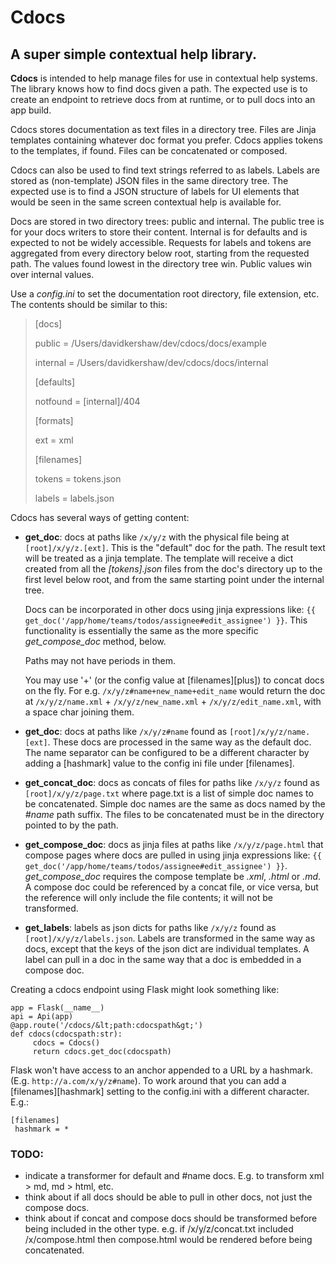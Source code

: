 # Cdocs
## A super simple contextual help library.

**Cdocs** is intended to help manage files for use in contextual help systems. The library knows how to find docs given a path. The expected use is to create an endpoint to retrieve docs from at runtime, or to pull docs into an app build.

Cdocs stores documentation as text files in a directory tree. Files are Jinja templates containing whatever doc format you prefer. Cdocs applies tokens to the templates, if found. Files can be concatenated or composed.

Cdocs can also be used to find text strings referred to as labels. Labels are stored as (non-template) JSON files in the same directory tree. The expected use is to find a JSON structure of labels for UI elements that would be seen in the same screen contextual help is available for.

Docs are stored in two directory trees: public and internal. The public tree is for your docs writers to store their content. Internal is for defaults and is expected to not be widely accessible. Requests for labels and tokens are aggregated from every directory below root, starting from the requested path.  The values found lowest in the directory tree win. Public values win over internal values.

Use a *config.ini* to set the documentation root directory, file extension, etc.  The contents should be similar to this:

> [docs]
>
> public = /Users/davidkershaw/dev/cdocs/docs/example
>
> internal = /Users/davidkershaw/dev/cdocs/docs/internal
>
> [defaults]
>
> notfound = [internal]/404
>
> [formats]
>
> ext = xml
>
> [filenames]
>
> tokens = tokens.json
>
> labels = labels.json


Cdocs has several ways of getting content:
 - **get_doc**: docs at paths like ```/x/y/z``` with the physical file being at ```[root]/x/y/z.[ext]```. This is the "default" doc for the path. The result text will be treated as a jinja template. The template will receive a dict created from all the *[tokens].json* files from the doc's directory up to the first level below root, and from the same starting point under the internal tree.

     Docs can be incorporated in other docs using jinja expressions like: ```{{ get_doc('/app/home/teams/todos/assignee#edit_assignee') }}```.
     This functionality is essentially the same as the more specific *get_compose_doc* method, below.

     Paths may not have periods in them.

     You may use '+' (or the config value at [filenames][plus]) to concat docs on the fly. For e.g.
```/x/y/z#name+new_name+edit_name``` would return the doc at ```/x/y/z/name.xml``` + ```/x/y/z/new_name.xml``` + ```/x/y/z/edit_name.xml```, with a space char joining them.
 - **get_doc**: docs at paths like ```/x/y/z#name``` found as ```[root]/x/y/z/name.[ext]```. These docs are processed in the same way as the default doc. The name separator can be configured to be a different character by adding a [hashmark] value to the config ini file under [filenames].
 - **get_concat_doc**: docs as concats of files for paths like ```/x/y/z``` found as ```[root]/x/y/z/page.txt``` where page.txt is a list of simple doc names to be concatenated. Simple doc names are the same as docs named by the *#name* path suffix. The files to be concatenated must be in the directory pointed to by the path.
 - **get_compose_doc**: docs as jinja files at paths like ```/x/y/z/page.html``` that compose pages where docs are pulled in using jinja expressions like:
```{{ get_doc('/app/home/teams/todos/assignee#edit_assignee') }}```.
*get_compose_doc* requires the compose template be *.xml*, *.html* or *.md*. A compose doc could be referenced by a concat file, or vice versa, but the reference will only include the file contents; it will not be transformed.
 - **get_labels**: labels as json dicts for paths like ```/x/y/z``` found as ```[root]/x/y/z/labels.json```. Labels are transformed in the same way as docs, except that the keys of the json dict are individual templates. A label can pull in a doc in the same way that a doc is embedded in a compose doc.

Creating a cdocs endpoint using Flask might look something like:
```
app = Flask(__name__)
api = Api(app)
@app.route('/cdocs/&lt;path:cdocspath&gt;')
def cdocs(cdocspath:str):
     cdocs = Cdocs()
     return cdocs.get_doc(cdocspath)
```

Flask won't have access to an anchor appended to a URL by a hashmark. (E.g. ```http://a.com/x/y/z#name```). To work around that you can add a [filenames][hashmark] setting to the config.ini with a different character.  E.g.:
```
[filenames]
 hashmark = *
```

### TODO:
- indicate a transformer for default and #name docs. E.g. to transform xml > md, md > html, etc.
- think about if all docs should be able to pull in other docs, not just the compose docs.
- think about if concat and compose docs should be transformed before being included in the other type. e.g. if /x/y/z/concat.txt included /x/compose.html then compose.html would be rendered before being concatenated.






